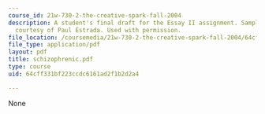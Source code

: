 ```yaml
---
course_id: 21w-730-2-the-creative-spark-fall-2004
description: A student's final draft for the Essay II assignment. Sample student essay
  courtesy of Paul Estrada. Used with permission.
file_location: /coursemedia/21w-730-2-the-creative-spark-fall-2004/64cff331bf223ccdc6161ad2f1b2d2a4_schizophrenic.pdf
file_type: application/pdf
layout: pdf
title: schizophrenic.pdf
type: course
uid: 64cff331bf223ccdc6161ad2f1b2d2a4

---
```

None